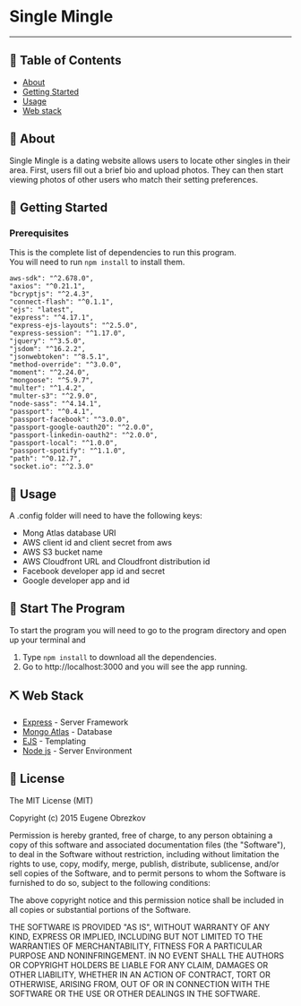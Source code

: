 # Single Mingle

---

## 📝 Table of Contents

- [About](#about)
- [Getting Started](#getting_started)
- [Usage](#usage)
- [Web stack](#built_using)

## 🧐 About <a name = "about"></a>

Single Mingle is a dating website allows users to locate other singles in their area. First, users fill out a brief bio and upload photos. They can then start viewing photos of other users who match their setting preferences.

## 🏁 Getting Started <a name = "getting_started"></a>

### Prerequisites

This is the complete list of dependencies to run this program.
<br>
You will need to run `npm install` to install them.

```
aws-sdk": "^2.678.0",
"axios": "^0.21.1",
"bcryptjs": "^2.4.3",
"connect-flash": "^0.1.1",
"ejs": "latest",
"express": "^4.17.1",
"express-ejs-layouts": "^2.5.0",
"express-session": "^1.17.0",
"jquery": "^3.5.0",
"jsdom": "^16.2.2",
"jsonwebtoken": "^8.5.1",
"method-override": "^3.0.0",
"moment": "^2.24.0",
"mongoose": "^5.9.7",
"multer": "^1.4.2",
"multer-s3": "^2.9.0",
"node-sass": "^4.14.1",
"passport": "^0.4.1",
"passport-facebook": "^3.0.0",
"passport-google-oauth20": "^2.0.0",
"passport-linkedin-oauth2": "^2.0.0",
"passport-local": "^1.0.0",
"passport-spotify": "^1.1.0",
"path": "^0.12.7",
"socket.io": "^2.3.0"
```

## 🎈 Usage <a name="usage"></a>

A .config folder will need to have the following keys:

- Mong Atlas database URI
- AWS client id and client secret from aws
- AWS S3 bucket name
- AWS Cloudfront URL and Cloudfront distribution id
- Facebook developer app id and secret
- Google developer app and id

## 🚀 Start The Program <a name = "deployment"></a>

To start the program you will need to go to the program directory and open up your terminal and

1. Type `npm install` to download all the dependencies.
2. Go to http://localhost:3000 and you will see the app running.

## ⛏️ Web Stack <a name = "built_using"></a>

- [Express](https://expressjs.com/) - Server Framework
- [Mongo Atlas](https://docs.atlas.mongodb.com/) - Database
- [EJS](https://ejs.co/) - Templating
- [Node js](https://nodejs.org/en/docs/) - Server Environment

## 📜 License <a name = "license"></a>

The MIT License (MIT)

Copyright (c) 2015 Eugene Obrezkov

Permission is hereby granted, free of charge, to any person obtaining a copy
of this software and associated documentation files (the "Software"), to deal
in the Software without restriction, including without limitation the rights
to use, copy, modify, merge, publish, distribute, sublicense, and/or sell
copies of the Software, and to permit persons to whom the Software is
furnished to do so, subject to the following conditions:

The above copyright notice and this permission notice shall be included in all
copies or substantial portions of the Software.

THE SOFTWARE IS PROVIDED "AS IS", WITHOUT WARRANTY OF ANY KIND, EXPRESS OR
IMPLIED, INCLUDING BUT NOT LIMITED TO THE WARRANTIES OF MERCHANTABILITY,
FITNESS FOR A PARTICULAR PURPOSE AND NONINFRINGEMENT. IN NO EVENT SHALL THE
AUTHORS OR COPYRIGHT HOLDERS BE LIABLE FOR ANY CLAIM, DAMAGES OR OTHER
LIABILITY, WHETHER IN AN ACTION OF CONTRACT, TORT OR OTHERWISE, ARISING FROM,
OUT OF OR IN CONNECTION WITH THE SOFTWARE OR THE USE OR OTHER DEALINGS IN THE
SOFTWARE.
